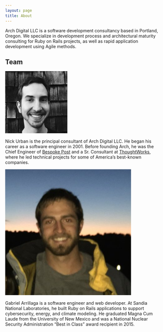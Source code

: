 ```yaml
---
layout: page
title: About
---
```


Arch Digital LLC is a software development consultancy based in Portland, Oregon.
We specialize in development process and architectural maturity consulting 
for Ruby on Rails projects, as well as rapid application development using Agile methods.

## Team

<div id='team'>
  <div class='bio'>
    <img src='/public/nick-urban.png' width='200' height='200'>
    <p>
      Nick Urban is the principal consultant of Arch Digital LLC.
      He began his career as a software engineer in 2001.
      Before founding Arch, he was the Chief Engineer of 
      <a href='https://www.bespokepost.com/home?b' target='_blank'>Bespoke Post</a> 
      and a Sr. Consultant at 
      <a href='http://www.thoughtworks.com' target='_blank'>ThoughtWorks</a>,
      where he led technical projects for some of America&rsquo;s best-known companies.
    </p>
  </div>
  <div class='bio'>
    <img src='/public/gabe-arrillaga.jpg'>
    <p>
      Gabriel Arrillaga is a software engineer and web developer.
      At Sandia National Laboratories, he built Ruby on Rails applications to support 
      cybersecurity, energy, and climate modeling. 
      He graduated Magna Cum Laude from the University of New Mexico and
      was a National Nuclear Security Administration &ldquo;Best in Class&rdquo; award recipient in 2015.
    </p>

  </div>
</div>

